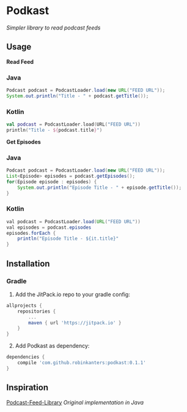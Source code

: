 # Podkast
_Simpler library to read podcast feeds_

## Usage
__Read Feed__
	
### Java

```java
Podcast podcast = PodcastLoader.load(new URL("FEED URL"));
System.out.println("Title - " + podcast.getTitle());
```

### Kotlin

```kotlin
val podcast = PodcastLoader.load(URL("FEED URL"))
println("Title - ${podcast.title}")
```

__Get Episodes__

### Java

```java
Podcast podcast = PodcastLoader.load(new URL("FEED URL"));
List<Episode> episodes = podcast.getEpisodes();
for(Episode episode : episodes) {
    System.out.println("Episode Title - " + episode.getTitle());
}
```

### Kotlin

```java
val podcast = PodcastLoader.load(URL("FEED URL"))
val episodes = podcast.episodes
episodes.forEach {
    println("Episode Title - ${it.title}"
}
```

## Installation

### Gradle

1. Add the JitPack.io repo to your gradle config:

```groovy
allprojects {
    repositories {
        ...
        maven { url 'https://jitpack.io' }
    }
}
```

2. Add Podkast as dependency:

```groovy
dependencies {
    compile 'com.github.robinkanters:podkast:0.1.1'
}
```

## Inspiration
[Podcast-Feed-Library](https://github.com/MarkusLewis/Podcast-Feed-Library) _Original implementation in Java_
